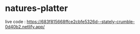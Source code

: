 # natures-platter

live code : 
https://683f815668ffce2cbfe5326d--stately-crumble-0d40b2.netlify.app/
